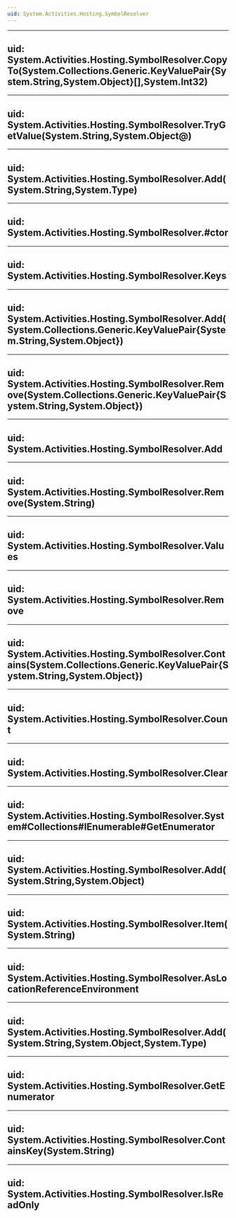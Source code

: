 ```yaml
---
uid: System.Activities.Hosting.SymbolResolver
---
```


---
uid: System.Activities.Hosting.SymbolResolver.CopyTo(System.Collections.Generic.KeyValuePair{System.String,System.Object}[],System.Int32)
---

---
uid: System.Activities.Hosting.SymbolResolver.TryGetValue(System.String,System.Object@)
---

---
uid: System.Activities.Hosting.SymbolResolver.Add(System.String,System.Type)
---

---
uid: System.Activities.Hosting.SymbolResolver.#ctor
---

---
uid: System.Activities.Hosting.SymbolResolver.Keys
---

---
uid: System.Activities.Hosting.SymbolResolver.Add(System.Collections.Generic.KeyValuePair{System.String,System.Object})
---

---
uid: System.Activities.Hosting.SymbolResolver.Remove(System.Collections.Generic.KeyValuePair{System.String,System.Object})
---

---
uid: System.Activities.Hosting.SymbolResolver.Add
---

---
uid: System.Activities.Hosting.SymbolResolver.Remove(System.String)
---

---
uid: System.Activities.Hosting.SymbolResolver.Values
---

---
uid: System.Activities.Hosting.SymbolResolver.Remove
---

---
uid: System.Activities.Hosting.SymbolResolver.Contains(System.Collections.Generic.KeyValuePair{System.String,System.Object})
---

---
uid: System.Activities.Hosting.SymbolResolver.Count
---

---
uid: System.Activities.Hosting.SymbolResolver.Clear
---

---
uid: System.Activities.Hosting.SymbolResolver.System#Collections#IEnumerable#GetEnumerator
---

---
uid: System.Activities.Hosting.SymbolResolver.Add(System.String,System.Object)
---

---
uid: System.Activities.Hosting.SymbolResolver.Item(System.String)
---

---
uid: System.Activities.Hosting.SymbolResolver.AsLocationReferenceEnvironment
---

---
uid: System.Activities.Hosting.SymbolResolver.Add(System.String,System.Object,System.Type)
---

---
uid: System.Activities.Hosting.SymbolResolver.GetEnumerator
---

---
uid: System.Activities.Hosting.SymbolResolver.ContainsKey(System.String)
---

---
uid: System.Activities.Hosting.SymbolResolver.IsReadOnly
---
